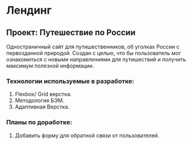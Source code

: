 # Лендинг
## Проект: Путешествие по России
Одностраничный сайт для путишественников, об уголках России с первозданной природой. Создан с целью, что бы пользователь мог ознакомиться с новыми направлениями для путишествий и получить максимум полезной информации.

### Технологии используемые в разработке:
1. Flexbox/ Grid верстка.
2. Методология БЭМ.
3. Адаптивная Верстка.

### Планы по доработке:
1. Добавить форму для обратной связи от пользователей.
